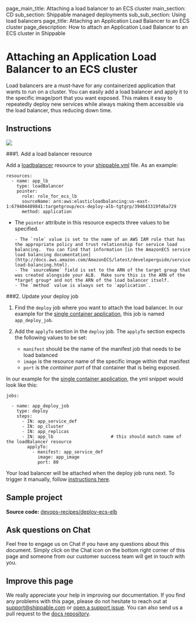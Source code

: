 page_main_title: Attaching a load balancer to an ECS cluster
main_section: CD
sub_section: Shippable managed deployments
sub_sub_section: Using load balancers
page_title: Attaching an Application Load Balancer to an ECS cluster
page_description: How to attach an Application Load Balancer to an ECS cluster in Shippable

# Attaching an Application Load Balancer to an ECS cluster

Load balancers are a must-have for any containerized application that wants to run on a cluster.
You can easily add a load balancer and apply it to the specific image/port that you want exposed. This makes it easy to repeatedly deploy new services while always making them accessible via the load balancer, thus reducing down time.

## Instructions

<img src="/images/deploy/usecases/deploy_ecs_lb.png"/>

###1. Add a load balancer resource

Add a [loadbalancer](/platform/workflow/resource/loadbalancer/#loadbalancer) resource to your [shippable.yml](/platform/workflow/config/) file. As an example:

```
resources:
  - name: app_lb
    type: loadBalancer
    pointer:
      role: role_for_ecs_lb
      sourceName: arn:aws:elasticloadbalancing:us-east-1:679404489841:targetgroup/ecs-deploy-alb-tgtgrp/394643319fd6a729
      method: application
```


* The `pointer` attribute in this resource expects three values to be specified.

      - The `role` value is set to the name of an AWS IAM role that has the appropriate policy and trust relationship for service load balancing.  You can find that information [in the AmazonECS service load balancing documentation](http://docs.aws.amazon.com/AmazonECS/latest/developerguide/service-load-balancing.html).  
      - The `sourceName` field is set to the ARN of the target group that was created alongside your ALB.  Make sure this is the ARN of the *target group* and not the ARN of the load balancer itself.
      - The `method` value is always set to `application`.


###2. Update your deploy job

1. Find the `deploy` job where you want to attach the load balancer. In our example for the [single container application](/deploy/continuous-delivery-single-container-docker-application/), this job is named `app_deploy_job`.

2. Add the `applyTo` section in the `deploy` job. The `applyTo` section expects the following values to be set:

      - `manifest` should be the name of the manifest job that needs to be load balanced
      - `image` is the resource name of the specific image within that manifest
      - `port` is the *container port* of that container that is being exposed.

In our example for the [single container application](/deploy/continuous-delivery-single-container-docker-application/), the yml snippet would look like this:

```
jobs:

  - name: app_deploy_job
    type: deploy
    steps:
      - IN: app_service_def
      - IN: op_cluster
      - IN: app_replicas
      - IN: app_lb                      # this should match name of the loadBalancer resource
        applyTo:
          - manifest: app_service_def
            image: app_image
            port: 80
```

Your load balancer will be attached when the deploy job runs next. To trigger it manually, follow [instructions here](/platform/workflow/job/overview/#when-does-a-job-execute).

## Sample project
**Source code:** [devops-recipes/deploy-ecs-elb](https://github.com/devops-recipes/deploy-ecs-lb)

## Ask questions on Chat

Feel free to engage us on Chat if you have any questions about this document. Simply click on the Chat icon on the bottom right corner of this page and someone from our customer success team will get in touch with you.

## Improve this page

We really appreciate your help in improving our documentation. If you find any problems with this page, please do not hesitate to reach out at [support@shippable.com](mailto:support@shippable.com) or [open a support issue](https://www.github.com/Shippable/support/issues). You can also send us a pull request to the [docs repository](https://www.github.com/Shippable/docs).
